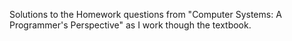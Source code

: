 Solutions to the Homework questions from "Computer Systems: A Programmer's Perspective" as I work though the textbook.
